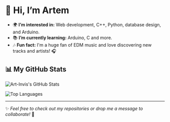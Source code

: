 # 👋 Hi, I’m Artem

- 🌍 **I’m interested in:** Web development, C++, Python, database design, and Arduino.  
- 📚 **I’m currently learning:** Arduino, C and more.  
- 🎶 **Fun fact:** I'm a huge fan of EDM music and love discovering new tracks and artists! 🎧  

## 📊 My GitHub Stats  

![Art-Invis's GitHub Stats](https://github-readme-stats.vercel.app/api?username=Art-Invis&show_icons=true&theme=radical)  

![Top Languages](https://github-readme-stats.vercel.app/api/top-langs/?username=Art-Invis&layout=compact&theme=radical)  

---

✨ *Feel free to check out my repositories or drop me a message to collaborate!* 💬  
